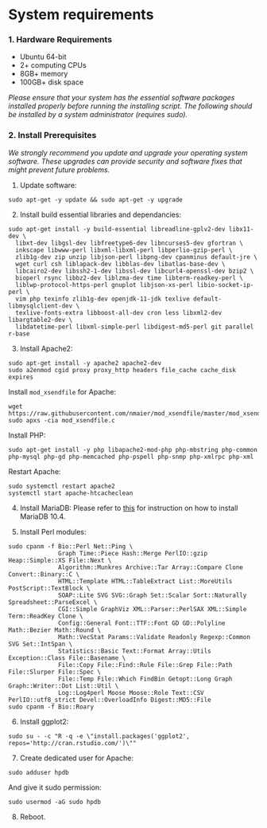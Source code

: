 # System requirements

### 1. Hardware Requirements
- Ubuntu 64-bit
- 2+ computing CPUs
- 8GB+ memory
- 100GB+ disk space

*Please ensure that your system has the essential software packages installed properly before running the installing script. The following should be installed by a system administrator (requires sudo).*

### 2. Install Prerequisites

*We strongly recommend you update and upgrade your operating system software. These upgrades can provide security and software fixes that might prevent future problems.*

1. Update software:
```
sudo apt-get -y update && sudo apt-get -y upgrade
```

2. Install build essential libraries and dependancies:
```
sudo apt-get install -y build-essential libreadline-gplv2-dev libx11-dev \
  libxt-dev libgsl-dev libfreetype6-dev libncurses5-dev gfortran \
  inkscape libwww-perl libxml-libxml-perl libperlio-gzip-perl \
  zlib1g-dev zip unzip libjson-perl libpng-dev cpanminus default-jre \
  wget curl csh liblapack-dev libblas-dev libatlas-base-dev \
  libcairo2-dev libssh2-1-dev libssl-dev libcurl4-openssl-dev bzip2 \
  bioperl rsync libbz2-dev liblzma-dev time libterm-readkey-perl \
  liblwp-protocol-https-perl gnuplot libjson-xs-perl libio-socket-ip-perl \
  vim php texinfo zlib1g-dev openjdk-11-jdk texlive default-libmysqlclient-dev \
  texlive-fonts-extra libboost-all-dev cron less libxml2-dev libargtable2-dev \
  libdatetime-perl libxml-simple-perl libdigest-md5-perl git parallel r-base
```

3. Install Apache2:
```
sudo apt-get install -y apache2 apache2-dev
sudo a2enmod cgid proxy proxy_http headers file_cache cache_disk expires
```

Install `mod_xsendfile` for Apache:
```
wget https://raw.githubusercontent.com/nmaier/mod_xsendfile/master/mod_xsendfile.c
sudo apxs -cia mod_xsendfile.c
```

Install PHP:
```
sudo apt-get install -y php libapache2-mod-php php-mbstring php-common php-mysql php-gd php-memcached php-pspell php-snmp php-xmlrpc php-xml
```

Restart Apache:
```
sudo systemctl restart apache2
systemctl start apache-htcacheclean
```

4. Install MariaDB:
Please refer to [this](https://downloads.mariadb.org/mariadb/repositories/ "Setting up MariaDB repositories") for instruction on how to install MariaDB 10.4.

5. Install Perl modules:
```
sudo cpanm -f Bio::Perl Net::Ping \
              Graph Time::Piece Hash::Merge PerlIO::gzip Heap::Simple::XS File::Next \
              Algorithm::Munkres Archive::Tar Array::Compare Clone Convert::Binary::C \
              HTML::Template HTML::TableExtract List::MoreUtils PostScript::TextBlock \
              SOAP::Lite SVG SVG::Graph Set::Scalar Sort::Naturally Spreadsheet::ParseExcel \
              CGI::Simple GraphViz XML::Parser::PerlSAX XML::Simple Term::ReadKey Clone \
              Config::General Font::TTF::Font GD GD::Polyline Math::Bezier Math::Round \
              Math::VecStat Params::Validate Readonly Regexp::Common SVG Set::IntSpan \
              Statistics::Basic Text::Format Array::Utils Exception::Class File::Basename \
              File::Copy File::Find::Rule File::Grep File::Path File::Slurper File::Spec \
              File::Temp File::Which FindBin Getopt::Long Graph Graph::Writer::Dot List::Util \
              Log::Log4perl Moose Moose::Role Text::CSV PerlIO::utf8_strict Devel::OverloadInfo Digest::MD5::File
sudo cpanm -f Bio::Roary
```

6. Install ggplot2:
```
sudo su - -c "R -q -e \"install.packages('ggplot2', repos='http://cran.rstudio.com/')\""
```

7. Create dedicated user for Apache:
```
sudo adduser hpdb
```

And give it sudo permission:
```
sudo usermod -aG sudo hpdb
```

8. Reboot.